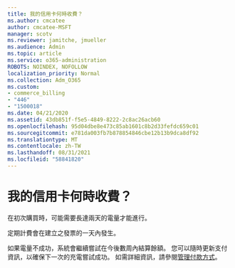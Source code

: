 ```yaml
---
title: 我的信用卡何時收費？
ms.author: cmcatee
author: cmcatee-MSFT
manager: scotv
ms.reviewer: jamitche, jmueller
ms.audience: Admin
ms.topic: article
ms.service: o365-administration
ROBOTS: NOINDEX, NOFOLLOW
localization_priority: Normal
ms.collection: Adm_O365
ms.custom:
- commerce_billing
- "446"
- "1500018"
ms.date: 04/21/2020
ms.assetid: 43db851f-f5e5-4849-8222-2c8ac26acb60
ms.openlocfilehash: 95d04dbe8e473c85ab1601c8b2d33fefdc659c01
ms.sourcegitcommit: e781da003fb7b878854846cbe12b13b9dca8df92
ms.translationtype: MT
ms.contentlocale: zh-TW
ms.lasthandoff: 08/31/2021
ms.locfileid: "58841820"
---
```

# <a name="when-is-my-credit-card-charged"></a>我的信用卡何時收費？

在初次購買時，可能需要長達兩天的電量才能進行。
  
定期計費會在建立之發票的一天內發生。
  
如果電量不成功，系統會繼續嘗試在今後數周內結算餘額。 您可以隨時更新支付資訊，以確保下一次的充電嘗試成功。 如需詳細資訊，請參閱[管理付款方式](https://docs.microsoft.com/microsoft-365/commerce/billing-and-payments/manage-payment-methods)。